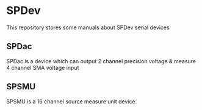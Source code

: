 # SPDev
This repository stores some manuals about SPDev serial devices 

## SPDac

SPDac is a device which can output 2 channel precision voltage & measure 4 channel SMA voltage input

## SPSMU

SPSMU is a 16 channel source measure unit device.
